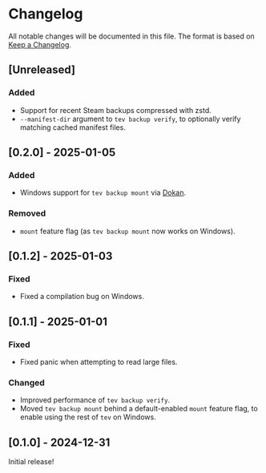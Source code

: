 # Changelog
All notable changes will be documented in this file. The format is based on
[Keep a Changelog](https://keepachangelog.com/en/1.0.0/).

## [Unreleased]
### Added
- Support for recent Steam backups compressed with zstd.
- `--manifest-dir` argument to `tev backup verify`, to optionally verify
  matching cached manifest files.

## [0.2.0] - 2025-01-05
### Added
- Windows support for `tev backup mount` via [Dokan](https://github.com/dokan-dev/dokany).

### Removed
- `mount` feature flag (as `tev backup mount` now works on Windows).

## [0.1.2] - 2025-01-03
### Fixed
- Fixed a compilation bug on Windows.

## [0.1.1] - 2025-01-01
### Fixed
- Fixed panic when attempting to read large files.

### Changed
- Improved performance of `tev backup verify`.
- Moved `tev backup mount` behind a default-enabled `mount` feature flag, to
  enable using the rest of `tev` on Windows.

## [0.1.0] - 2024-12-31
Initial release!

